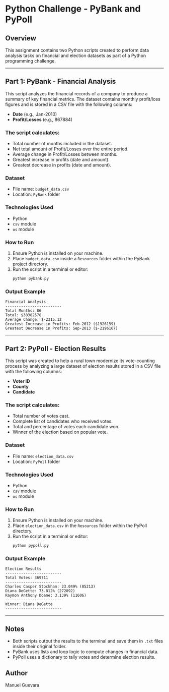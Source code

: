 # Python Challenge - PyBank and PyPoll

## Overview

This assignment contains two Python scripts created to perform data analysis tasks on financial and election datasets as part of a Python programming challenge.

---

## Part 1: PyBank - Financial Analysis

This script analyzes the financial records of a company to produce a summary of key financial metrics. The dataset contains monthly profit/loss figures and is stored in a CSV file with the following columns:

- **Date** (e.g., Jan-2010)
- **Profit/Losses** (e.g., 867884)

### The script calculates:

- Total number of months included in the dataset.
- Net total amount of Profit/Losses over the entire period.
- Average change in Profit/Losses between months.
- Greatest increase in profits (date and amount).
- Greatest decrease in profits (date and amount).

### Dataset

- File name: `budget_data.csv`
- Location: `PyBank` folder

### Technologies Used

- Python
- `csv` module
- `os` module

### How to Run

1. Ensure Python is installed on your machine.
2. Place `budget_data.csv` inside a `Resources` folder within the PyBank project directory.
3. Run the script in a terminal or editor:
   ```bash
   python pybank.py
   ```

### Output Example

```
Financial Analysis
-------------------------
Total Months: 86
Total: $38382578
Average Change: $-2315.12
Greatest Increase in Profits: Feb-2012 ($1926159)
Greatest Decrease in Profits: Sep-2013 ($-2196167)
```

---

## Part 2: PyPoll - Election Results

This script was created to help a rural town modernize its vote-counting process by analyzing a large dataset of election results stored in a CSV file with the following columns:

- **Voter ID**
- **County**
- **Candidate**

### The script calculates:

- Total number of votes cast.
- Complete list of candidates who received votes.
- Total and percentage of votes each candidate won.
- Winner of the election based on popular vote.

### Dataset

- File name: `election_data.csv`
- Location: `PyPoll` folder

### Technologies Used

- Python
- `csv` module
- `os` module

### How to Run

1. Ensure Python is installed on your machine.
2. Place `election_data.csv` in the `Resources` folder within the PyPoll directory.
3. Run the script in a terminal or editor:
   ```bash
   python pypoll.py
   ```

### Output Example

```
Election Results
-------------------------
Total Votes: 369711
-------------------------
Charles Casper Stockham: 23.049% (85213)
Diana DeGette: 73.812% (272892)
Raymon Anthony Doane: 3.139% (11606)
-------------------------
Winner: Diana DeGette
-------------------------
```

---

## Notes

- Both scripts output the results to the terminal and save them in `.txt` files inside their original folder.
- PyBank uses lists and loop logic to compute changes in financial data.
- PyPoll uses a dictionary to tally votes and determine election results.

## Author

Manuel Guevara
